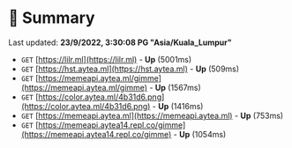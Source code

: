 # 📖 Summary
Last updated: **23/9/2022, 3:30:08 PG "Asia/Kuala_Lumpur"**

- `GET` [https://lilr.ml](https://lilr.ml) - **Up** (5001ms)
- `GET` [https://hst.aytea.ml](https://hst.aytea.ml) - **Up** (509ms)
- `GET` [https://memeapi.aytea.ml/gimme](https://memeapi.aytea.ml/gimme) - **Up** (1567ms)
- `GET` [https://color.aytea.ml/4b31d6.png](https://color.aytea.ml/4b31d6.png) - **Up** (1416ms)
- `GET` [https://memeapi.aytea.ml](https://memeapi.aytea.ml) - **Up** (753ms)
- `GET` [https://memeapi.aytea14.repl.co/gimme](https://memeapi.aytea14.repl.co/gimme) - **Up** (1054ms)
